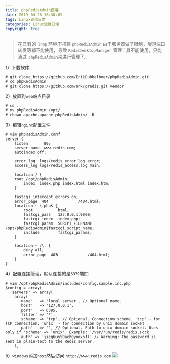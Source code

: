 ```yaml
---
title: phpRedisAdmin搭建
date: 2019-04-26 16:30:09
tags: Linux运维日常
categories: Linux运维日常
copyright: true
---
```

>在已有的` lnmp` 环境下搭建 `phpRedisAdmin` 由于服务器做了限制，隧道端口转发等都不能使用，导致 `RedisDesktopManager` 管理工具不能使用，只能通过 `phpRedisAdmin`来进行管理了。

1）下载软件
```
# git clone https://github.com/ErikDubbelboer/phpRedisAdmin.git
# cd phpRedisAdmin
# git clone https://github.com/nrk/predis.git vendor
```
2）放置到`web`站点目录
```
# cd ..
# mv phpRedisAdmin /opt/
# chown apache.apache phpRedisAdmin/ -R
```
3）编辑`nginx`配置文件
```
# vim phpRedisAdmin.conf
server {
    listen       80;
    server_name  www.redis.com;
    autoindex off;

    error_log  logs/redis_error.log error;
    access_log logs/redis_access.log main;

    location / {
    root /opt/phpRedisAdmin;
        index  index.php index.html index.htm;
    }

    fastcgi_intercept_errors on;
    error_page  404             /404.html;
    location ~ \.php$ {
        root           html;
        fastcgi_pass   127.0.0.1:9000;
        fastcgi_index  index.php;
        fastcgi_param  SCRIPT_FILENAME  /opt/phpRedisAdmin$fastcgi_script_name;
        include        fastcgi_params;
    }

    location ~ /\. {
        deny all;
        error_page  403             /404.html;
    }
}
```
4）配置连接管理，默认连接的是`6379`端口
```
# vim /opt/phpRedisAdmin/includes/config.sample.inc.php
$config = array(
  'servers' => array(
    array(
      'name'   => 'local server', // Optional name.
      'host'   => '127.0.0.1',
      'port'   => 6395,
      'filter' => '*',
      'scheme' => 'tcp', // Optional. Connection scheme. 'tcp' - for TCP connection, 'unix' - for connection by unix domain socket
      'path'   => '', // Optional. Path to unix domain socket. Uses only if 'scheme' => 'unix'. Example: '/var/run/redis/redis.sock'
      'auth' => 'jieg6uy5Dach0yooxo1l' // Warning: The password is sent in plain-text to the Redis server.
    ),
```
5）`windows`添加`host`然后访问 `http://www.redis.com`
![](https://upload-images.jianshu.io/upload_images/11763553-53b72098e4fac4ff.png?imageMogr2/auto-orient/strip%7CimageView2/2/w/1240)


